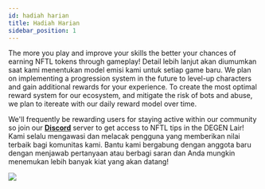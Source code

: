 ```yaml
---
id: hadiah harian
title: Hadiah Harian
sidebar_position: 1
---
```


The more you play and improve your skills the better your chances of earning NFTL tokens through gameplay! Detail lebih lanjut akan diumumkan saat kami menentukan model emisi kami untuk setiap game baru. We plan on implementing a progression system in the future to level-up characters and gain additional rewards for your experience. To create the most optimal reward system for our ecosystem, and mitigate the risk of bots and abuse, we plan to itereate with our daily reward model over time.

We'll frequently be rewarding users for staying active within our community so join our **[Discord](https://discord.gg/niftyleague)** server to get access to NFTL tips in the DEGEN Lair! Kami selalu mengawasi dan melacak pengguna yang memberikan nilai terbaik bagi komunitas kami. Bantu kami bergabung dengan anggota baru dengan menjawab pertanyaan atau berbagi saran dan Anda mungkin menemukan lebih banyak kiat yang akan datang!

![](/img/twitch-stream.png)
